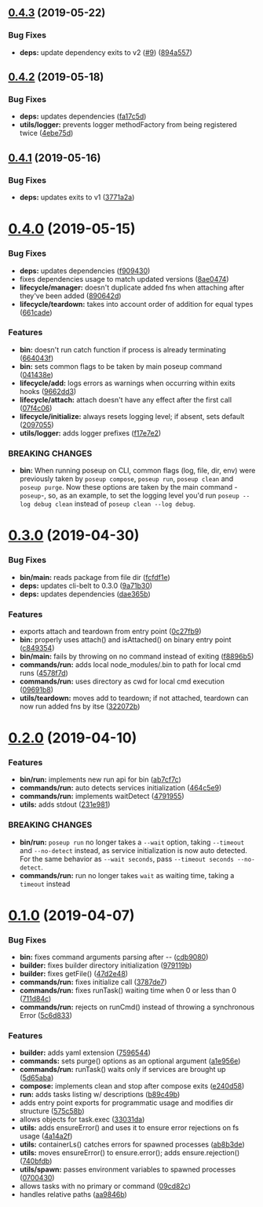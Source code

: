 ## [0.4.3](https://github.com/rafamel/poseup/compare/v0.4.2...v0.4.3) (2019-05-22)


### Bug Fixes

* **deps:** update dependency exits to v2 ([#9](https://github.com/rafamel/poseup/issues/9)) ([894a557](https://github.com/rafamel/poseup/commit/894a557))



## [0.4.2](https://github.com/rafamel/poseup/compare/v0.4.1...v0.4.2) (2019-05-18)


### Bug Fixes

* **deps:** updates dependencies ([fa17c5d](https://github.com/rafamel/poseup/commit/fa17c5d))
* **utils/logger:** prevents logger methodFactory from being registered twice ([4ebe75d](https://github.com/rafamel/poseup/commit/4ebe75d))



## [0.4.1](https://github.com/rafamel/poseup/compare/v0.4.0...v0.4.1) (2019-05-16)


### Bug Fixes

* **deps:** updates exits to v1 ([3771a2a](https://github.com/rafamel/poseup/commit/3771a2a))



# [0.4.0](https://github.com/rafamel/poseup/compare/v0.3.0...v0.4.0) (2019-05-15)


### Bug Fixes

* **deps:** updates dependencies ([f909430](https://github.com/rafamel/poseup/commit/f909430))
* fixes dependencies usage to match updated versions ([8ae0474](https://github.com/rafamel/poseup/commit/8ae0474))
* **lifecycle/manager:** doesn't duplicate added fns when attaching after they've been added ([890642d](https://github.com/rafamel/poseup/commit/890642d))
* **lifecycle/teardown:** takes into account order of addition for equal types ([661cade](https://github.com/rafamel/poseup/commit/661cade))


### Features

* **bin:** doesn't run catch function if process is already terminating ([664043f](https://github.com/rafamel/poseup/commit/664043f))
* **bin:** sets common flags to be taken by main poseup command ([041438e](https://github.com/rafamel/poseup/commit/041438e))
* **lifecycle/add:** logs errors as warnings when occurring within exits hooks ([9662dd3](https://github.com/rafamel/poseup/commit/9662dd3))
* **lifecycle/attach:** attach doesn't have any effect after the first call ([07f4c06](https://github.com/rafamel/poseup/commit/07f4c06))
* **lifecycle/initialize:** always resets logging level; if absent, sets default ([2097055](https://github.com/rafamel/poseup/commit/2097055))
* **utils/logger:** adds logger prefixes ([f17e7e2](https://github.com/rafamel/poseup/commit/f17e7e2))


### BREAKING CHANGES

* **bin:** When running poseup on CLI, common flags (log, file, dir, env) were previously
taken by `poseup compose`, `poseup run`, `poseup clean` and `poseup purge`. Now these options are
taken by the main command -`poseup`-, so, as an example, to set the logging level you'd run `poseup
--log debug clean` instead of `poseup clean --log debug`.



# [0.3.0](https://github.com/rafamel/poseup/compare/v0.2.0...v0.3.0) (2019-04-30)


### Bug Fixes

* **bin/main:** reads package from file dir ([fcfdf1e](https://github.com/rafamel/poseup/commit/fcfdf1e))
* **deps:** updates cli-belt to 0.3.0 ([9a71b30](https://github.com/rafamel/poseup/commit/9a71b30))
* **deps:** updates dependencies ([dae365b](https://github.com/rafamel/poseup/commit/dae365b))


### Features

* exports attach and teardown from entry point ([0c27fb9](https://github.com/rafamel/poseup/commit/0c27fb9))
* **bin:** properly uses attach() and isAttached() on binary entry point ([c849354](https://github.com/rafamel/poseup/commit/c849354))
* **bin/main:** fails by throwing on no command instead of exiting ([f8896b5](https://github.com/rafamel/poseup/commit/f8896b5))
* **commands/run:** adds local node_modules/.bin to path for local cmd runs ([4578f7d](https://github.com/rafamel/poseup/commit/4578f7d))
* **commands/run:** uses directory as cwd for local cmd execution ([09691b8](https://github.com/rafamel/poseup/commit/09691b8))
* **utils/teardown:** moves add to teardown; if not attached, teardown can now run added fns by itse ([322072b](https://github.com/rafamel/poseup/commit/322072b))



# [0.2.0](https://github.com/rafamel/poseup/compare/v0.1.0...v0.2.0) (2019-04-10)


### Features

* **bin/run:** implements new run api for bin ([ab7cf7c](https://github.com/rafamel/poseup/commit/ab7cf7c))
* **commands/run:** auto detects services initialization ([464c5e9](https://github.com/rafamel/poseup/commit/464c5e9))
* **commands/run:** implements waitDetect ([4791955](https://github.com/rafamel/poseup/commit/4791955))
* **utils:** adds stdout ([231e981](https://github.com/rafamel/poseup/commit/231e981))


### BREAKING CHANGES

* **bin/run:** `poseup run` no longer takes a `--wait` option, taking `--timeout` and
`--no-detect` instead, as service initialization is now auto detected. For the same behavior as
`--wait seconds`, pass `--timeout seconds --no-detect`.
* **commands/run:** run no longer takes `wait` as waiting time, taking a `timeout` instead



# [0.1.0](https://github.com/rafamel/poseup/compare/e240d58...v0.1.0) (2019-04-07)


### Bug Fixes

* **bin:** fixes command arguments parsing after -- ([cdb9080](https://github.com/rafamel/poseup/commit/cdb9080))
* **builder:** fixes builder directory initialization ([979119b](https://github.com/rafamel/poseup/commit/979119b))
* **builder:** fixes getFile() ([47d2e48](https://github.com/rafamel/poseup/commit/47d2e48))
* **commands/run:** fixes initialize call ([3787de7](https://github.com/rafamel/poseup/commit/3787de7))
* **commands/run:** fixes runTask() waiting time when 0 or less than 0 ([711d84c](https://github.com/rafamel/poseup/commit/711d84c))
* **commands/run:** rejects on runCmd() instead of throwing a synchronous Error ([5c6d833](https://github.com/rafamel/poseup/commit/5c6d833))


### Features

* **builder:** adds yaml extension ([7596544](https://github.com/rafamel/poseup/commit/7596544))
* **commands:** sets purge() options as an optional argument ([a1e956e](https://github.com/rafamel/poseup/commit/a1e956e))
* **commands/run:** runTask() waits only if services are brought up ([5d65aba](https://github.com/rafamel/poseup/commit/5d65aba))
* **compose:** implements clean and stop after compose exits ([e240d58](https://github.com/rafamel/poseup/commit/e240d58))
* **run:** adds tasks listing w/ descriptions ([b89c49b](https://github.com/rafamel/poseup/commit/b89c49b))
* adds entry point exports for programmatic usage and modifies dir structure ([575c58b](https://github.com/rafamel/poseup/commit/575c58b))
* allows objects for task.exec ([33031da](https://github.com/rafamel/poseup/commit/33031da))
* **utils:** adds ensureError() and uses it to ensure error rejections on fs usage ([4a14a2f](https://github.com/rafamel/poseup/commit/4a14a2f))
* **utils:** containerLs() catches errors for spawned processes ([ab8b3de](https://github.com/rafamel/poseup/commit/ab8b3de))
* **utils:** moves ensureError() to ensure.error(); adds ensure.rejection() ([740bfdb](https://github.com/rafamel/poseup/commit/740bfdb))
* **utils/spawn:** passes environment variables to spawned processes ([0700430](https://github.com/rafamel/poseup/commit/0700430))
* allows tasks with no primary or command ([09cd82c](https://github.com/rafamel/poseup/commit/09cd82c))
* handles relative paths ([aa9846b](https://github.com/rafamel/poseup/commit/aa9846b))



